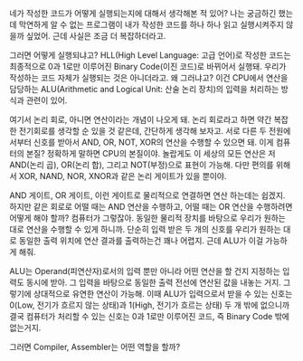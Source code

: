 네가 작성한 코드가 어떻게 실행되는지에 대해서 생각해본 적 있어? 나는 궁금하긴 했는데 막연하게 알 수 없는 프로그램이 내가 작성한 코드를 하나 하나 읽고 실행시켜주지 않을까 싶었어. 근데 사실은 조금 더 복잡하더라고.

그러면 어떻게 실행되냐고? HLL(High Level Language: 고급 언어)로 작성한 코드는 최종적으로 0과 1로만 이루어진 Binary Code(이진 코드)로 바뀌어서 실행돼. 우리가 작성하는 코드 자체가 실행되는 것은 아니더라고. 왜 그러냐고? 이건 CPU에서 연산을 담당하는 ALU(Arithmetic and Logical Unit: 산술 논리 장치)의 입력을 처리하는 방식과 관련이 있어.

여기서 논리 회로, 아니면 연산이라는 개념이 나오게 돼. 논리 회로라고 하면 약간 복잡한 전기회로를 생각할 순 있을 것 같은데, 간단하게 생각해 보자고. 서로 다른 두 전원에서부터 신호를 받아서 AND, OR, NOT, XOR의 연산을 수행할 수 있으면 돼. 이게 컴퓨터의 본질? 정확하게 말하면 CPU의 본질이야. 놀랍게도 이 세상의 모든 연산은 저 AND(논리 곱), OR(논리 합), 그리고 NOT(부정)으로 표현이 가능해. 다만 편의를 위해서 XOR, NAND, NOR, XNOR과 같은 논리 게이트가 있을 뿐이야.

AND 게이트, OR 게이트, 이런 게이트로 물리적으로 연결하면 연산 하는데는 쉽겠지. 하지만 같은 회로로 어떨 때는 AND 연산을 수행하고, 어떨 때는 OR 연산을 수행하려면 어떻게 해야 할까? 컴퓨터가 그렇잖아. 동일한 물리적 장치를 바탕으로 우리가 원하는 대로 연산을 수행할 수 있게 하니까.
단순히 입력 받은 두 개의 신호를 우리가 원하는 대로 동일한 출력 위치에 연산 결과를 출력하는건 꽤나 어렵지. 근데 ALU가 이걸 가능하게 해줘.

ALU는 Operand(피연산자)로서의 입력 뿐만 아니라 어떤 연산을 할 건지 지정하는 입력도 동시에 받아. 그 입력을 바탕으로 동일한 출력 전선에 연산된 값을 내놓는 거지. 그렇기에 상대적으로 유연한 연산이 가능해. 이때 ALU가 입력으로서 받을 수 있는 신호는 0(Low, 전기가 흐르지 않는 상태)과 1(High, 전기가 흐르는 상태) 두 개 밖에 없으니까 결국 컴퓨터가 처리할 수 있는 신호는 0과 1로만 이루어진 코드, 즉 Binary Code 밖에 없는거지.

그러면 Compiler, Assembler는 어떤 역할을 할까? 